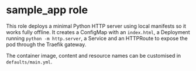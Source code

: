 # sample_app role

This role deploys a minimal Python HTTP server using local manifests so it works fully offline.
It creates a ConfigMap with an `index.html`, a Deployment running `python -m http.server`, a Service and an HTTPRoute to expose the pod through the Traefik gateway.

The container image, content and resource names can be customised in `defaults/main.yml`.
